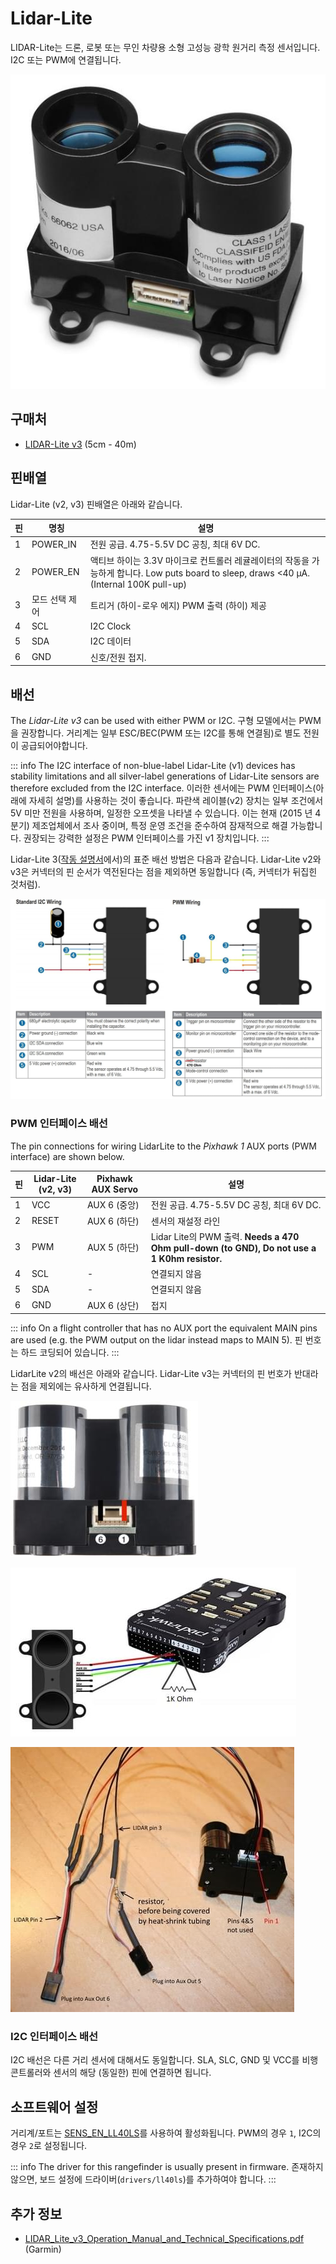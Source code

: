 # Lidar-Lite

LIDAR-Lite는 드론, 로봇 또는 무인 차량용 소형 고성능 광학 원거리 측정 센서입니다. I2C 또는 PWM에 연결됩니다.

![LidarLite v3](../../assets/hardware/sensors/lidar_lite/lidar_lite_v3.jpg)

## 구매처

- [LIDAR-Lite v3](https://buy.garmin.com/en-AU/AU/p/557294) (5cm - 40m)

## 핀배열

Lidar-Lite (v2, v3) 핀배열은 아래와 같습니다.

| 핀 | 명칭       | 설명                                                                                                         |
| - | -------- | ---------------------------------------------------------------------------------------------------------- |
| 1 | POWER_IN | 전원 공급. 4.75-5.5V DC 공칭, 최대 6V DC.                                                                          |
| 2 | POWER_EN | 액티브 하이는 3.3V 마이크로 컨트롤러 레귤레이터의 작동을 가능하게 합니다. Low puts board to sleep, draws <40 μA. (Internal 100K pull-up) |
| 3 | 모드 선택 제어 | 트리거 (하이-로우 에지) PWM 출력 (하이) 제공                                                                              |
| 4 | SCL      | I2C Clock                                                                                                  |
| 5 | SDA      | I2C 데이터                                                                                                    |
| 6 | GND      | 신호/전원 접지.                                                                                                  |

## 배선

The _Lidar-Lite v3_ can be used with either PWM or I2C. 구형 모델에서는 PWM을 권장합니다. 거리계는 일부 ESC/BEC(PWM 또는 I2C를 통해 연결됨)로 별도 전원이 공급되어야합니다.

::: info
The I2C interface of non-blue-label Lidar-Lite (v1) devices has stability limitations and all silver-label generations of Lidar-Lite sensors are therefore excluded from the I2C interface.
이러한 센서에는 PWM 인터페이스(아래에 자세히 설명)를 사용하는 것이 좋습니다.
파란색 레이블(v2) 장치는 일부 조건에서 5V 미만 전원을 사용하며, 일정한 오프셋을 나타낼 수 있습니다.
이는 현재 (2015 년 4 분기) 제조업체에서 조사 중이며, 특정 운영 조건을 준수하여 잠재적으로 해결 가능합니다.
권장되는 강력한 설정은 PWM 인터페이스를 가진 v1 장치입니다.
:::

Lidar-Lite 3([작동 설명서](http://static.garmin.com/pumac/LIDAR_Lite_v3_Operation_Manual_and_Technical_Specifications.pdf)에서)의 표준 배선 방법은 다음과 같습니다. Lidar-Lite v2와 v3은 커넥터의 핀 순서가 역전된다는 점을 제외하면 동일합니다 (즉, 커넥터가 뒤집힌 것처럼).

![LidarLite v3 - Garmin 사양의 표준 배선](../../assets/hardware/sensors/lidar_lite/lidar_lite2_standard_wiring_spec.jpg)

### PWM 인터페이스 배선

The pin connections for wiring LidarLite to the _Pixhawk 1_ AUX ports (PWM interface) are shown below.

| 핀 | Lidar-Lite (v2, v3) | Pixhawk AUX Servo | 설명                                                                                        |
| - | ------------------- | ----------------- | ----------------------------------------------------------------------------------------- |
| 1 | VCC                 | AUX 6 (중앙)        | 전원 공급. 4.75-5.5V DC 공칭, 최대 6V DC.                                                         |
| 2 | RESET               | AUX 6 (하단)        | 센서의 재설정 라인                                                                                |
| 3 | PWM                 | AUX 5 (하단)        | Lidar Lite의 PWM 출력. **Needs a 470 Ohm pull-down (to GND), Do not use a 1 K0hm resistor.** |
| 4 | SCL                 | -                 | 연결되지 않음                                                                                   |
| 5 | SDA                 | -                 | 연결되지 않음                                                                                   |
| 6 | GND                 | AUX 6 (상단)        | 접지                                                                                        |

::: info
On a flight controller that has no AUX port the equivalent MAIN pins are used (e.g. the PWM output on the lidar instead maps to MAIN 5).
핀 번호는 하드 코딩되어 있습니다.
:::

LidarLite v2의 배선은 아래와 같습니다. Lidar-Lite v3는 커넥터의 핀 번호가 반대라는 점을 제외에는 유사하게 연결됩니다.

![Lidar Lite 2 인터페이스 배선](../../assets/hardware/sensors/lidar_lite/lidar_lite_2_interface_wiring.jpg)

![Lidar Lite 2 인터페이스 배선](../../assets/hardware/sensors/lidar_lite/lidarlite_wiring_scheme_pixhawk.jpg)

![Lidar Lite 2 핀/케이블](../../assets/hardware/sensors/lidar_lite/lidarlite_wiring_pins_cables.jpg)

### I2C 인터페이스 배선

I2C 배선은 다른 거리 센서에 대해서도 동일합니다. SLA, SLC, GND 및 VCC를 비행 콘트롤러와 센서의 해당 (동일한) 핀에 연결하면 됩니다.

## 소프트웨어 설정

거리계/포트는 [SENS_EN_LL40LS](../advanced_config/parameter_reference.md#SENS_EN_LL40LS)를 사용하여 활성화됩니다. PWM의 경우 `1`, I2C의 경우 `2`로 설정됩니다.

::: info The driver for this rangefinder is usually present in firmware. 존재하지 않으면, 보드 설정에 드라이버(`drivers/ll40ls`)를 추가하여야 합니다.
:::

## 추가 정보

- [LIDAR_Lite_v3_Operation_Manual_and_Technical_Specifications.pdf](http://static.garmin.com/pumac/LIDAR_Lite_v3_Operation_Manual_and_Technical_Specifications.pdf) (Garmin)
